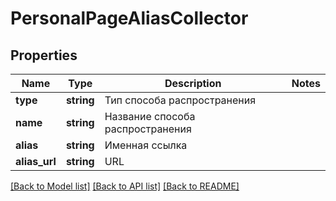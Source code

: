 # PersonalPageAliasCollector

## Properties
Name | Type | Description | Notes
------------ | ------------- | ------------- | -------------
**type** | **string** | Тип способа распространения | 
**name** | **string** | Название способа распространения | 
**alias** | **string** | Именная ссылка | 
**alias_url** | **string** | URL | 

[[Back to Model list]](../README.md#documentation-for-models) [[Back to API list]](../README.md#documentation-for-api-endpoints) [[Back to README]](../README.md)



